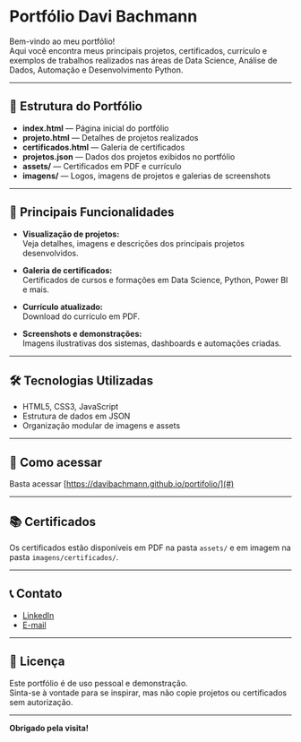 # Portfólio Davi Bachmann

Bem-vindo ao meu portfólio!  
Aqui você encontra meus principais projetos, certificados, currículo e exemplos de trabalhos realizados nas áreas de Data Science, Análise de Dados, Automação e Desenvolvimento Python.

---

## 📁 Estrutura do Portfólio

- **index.html** — Página inicial do portfólio
- **projeto.html** — Detalhes de projetos realizados
- **certificados.html** — Galeria de certificados
- **projetos.json** — Dados dos projetos exibidos no portfólio
- **assets/** — Certificados em PDF e currículo
- **imagens/** — Logos, imagens de projetos e galerias de screenshots

---

## 🚀 Principais Funcionalidades

- **Visualização de projetos:**  
  Veja detalhes, imagens e descrições dos principais projetos desenvolvidos.

- **Galeria de certificados:**  
  Certificados de cursos e formações em Data Science, Python, Power BI e mais.

- **Currículo atualizado:**  
  Download do currículo em PDF.

- **Screenshots e demonstrações:**  
  Imagens ilustrativas dos sistemas, dashboards e automações criadas.

---

## 🛠️ Tecnologias Utilizadas

- HTML5, CSS3, JavaScript
- Estrutura de dados em JSON
- Organização modular de imagens e assets

---

## 📄 Como acessar

Basta acessar [https://davibachmann.github.io/portifolio/](#)

---

## 📚 Certificados

Os certificados estão disponíveis em PDF na pasta `assets/` e em imagem na pasta `imagens/certificados/`.

---

## 📞 Contato

- [LinkedIn](https://www.linkedin.com/in/davi-bachmann-765b79311/)
- [E-mail](mailto:davi.bachmann0904@gmail.com)

---

## 📝 Licença

Este portfólio é de uso pessoal e demonstração.  
Sinta-se à vontade para se inspirar, mas não copie projetos ou certificados sem autorização.

---

**Obrigado pela visita!**
